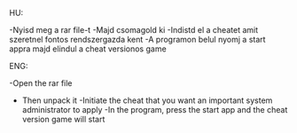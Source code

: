 
HU:

-Nyisd meg a rar file-t
-Majd csomagold ki
-Indistd el a cheatet amit szeretnel fontos rendszergazda kent
-A programon belul nyomj a start appra majd elindul a cheat versionos game

ENG:

-Open the rar file
- Then unpack it
-Initiate the cheat that you want an important system administrator to apply
-In the program, press the start app and the cheat version game will start
